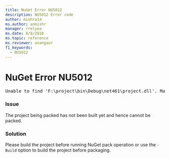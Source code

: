 ```yaml
---
title: NuGet Error NU5012
description: NU5012 Error code
author: mishra14
ms.author: anmishr
manager: rrelyea
ms.date: 8/8/2018
ms.topic: reference
ms.reviewer: anangaur
f1_keywords:
  - NU5012
---
```


# NuGet Error NU5012
<pre>Unable to find 'F:\project\bin\Debug\net461\project.dll'. Make sure the project has been built.</pre>

### Issue

The project being packed has not been built yet and hence cannot be packed.


### Solution

Please build the project before running NuGet pack operation or use the `-Build` option to build the project before packaging.

